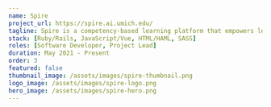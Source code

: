 ```yaml
---
name: Spire
project_url: https://spire.ai.umich.edu/
tagline: Spire is a competency-based learning platform that empowers learners to chronicle their undergraduate stories and prepare to tell them to prospective employers.
stack: [Ruby/Rails, JavaScript/Vue, HTML/HAML, SASS]
roles: [Software Developer, Project Lead]
duration: May 2021 - Present
order: 3
featured: false
thumbnail_image: /assets/images/spire-thumbnail.png
logo_image: /assets/images/spire-logo.png
hero_image: /assets/images/spire-hero.png
---
```

